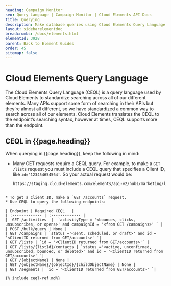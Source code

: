 ```yaml
---
heading: Campaign Monitor
seo: Query Language | Campaign Monitor | Cloud Elements API Docs
title: Querying
description: Make database queries using Cloud Elements Query Language.
layout: sidebarelementdoc
breadcrumbs: /docs/elements.html
elementId: 3928
parent: Back to Element Guides
order: 45
sitemap: false
---
```


# Cloud Elements Query Language

The Cloud Elements Query Language (CEQL) is a query language used by Cloud Elements to standardize searching across all of our different elements. Many APIs support some form of searching in their APIs but they’re almost all different, so we have standardized a common way to search across all of our elements. Cloud Elements translates the CEQL to the endpoint’s searching syntax, however at times, CEQL supports more than the endpoint.

## CEQL in {{page.heading}}

When querying in {{page.heading}}, keep the following in mind:

* Many GET requests require a CEQL query. For example, to make a `GET /lists` request you must include a CEQL query that specifies a Client ID, like `id='123454654564'`. So your actual request would be:

    ```bash
    https://staging.cloud-elements.com/elements/api-v2/hubs/marketing/lists?where=id%3D'123454654564'
```

* To get a Client ID, make a `GET /accounts` request.
* Use CEQL to query the following endpoints:

| Endpoint | Required CEQL   |
| :------------- | :------------- |
|  GET /activities  |  `activityType = '<bounces, clicks, unsubscribes, or opens>' and campaignId = '<from GET /campaigns>' ` |
| POST /bulk/query | None |
| GET /campaigns | `status ='<sent, scheduled, or draft>' and id = '<ClientID returned from GET/accounts>' `|
| GET /lists | `id = '<ClientID returned from GET/accounts>'` |
| GET /lists/{listId}/contacts | `status ='<active, unconfirmed, unsubscribed, bounced, or deleted>' and id = '<ClientID returned from GET/accounts>' `|
| GET /{objectName} | None |
| GET /{objectName}/{objectId}/{childObjectName} | None |
| GET /segments | `id = '<ClientID returned from GET/accounts>' `|

{% include ceql-ref.md%}
